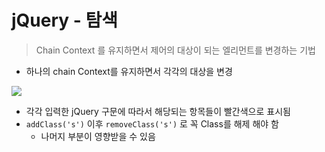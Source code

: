 # jQuery - 탐색

> Chain Context 를 유지하면서 제어의 대상이 되는 엘리먼트를 변경하는 기법

- 하나의 chain Context를 유지하면서 각각의 대상을 변경

![](https://i.imgur.com/f5VVPf7.png)

- 각각 입력한 jQuery 구문에 따라서 해당되는 항목들이 빨간색으로 표시됨
- `addClass('s')` 이후 `removeClass('s')` 로 꼭 Class를 해제 해야 함
  - 나머지 부분이 영향받을 수 있음